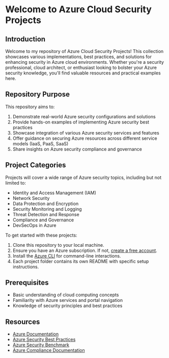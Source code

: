 # Welcome to Azure Cloud Security Projects

## Introduction

Welcome to my repository of Azure Cloud Security Projects! This collection showcases various implementations, best practices, and solutions for enhancing security in Azure cloud environments. Whether you're a security professional, cloud architect, or enthusiast looking to bolster your Azure security knowledge, you'll find valuable resources and practical examples here.

## Repository Purpose

This repository aims to:

1. Demonstrate real-world Azure security configurations and solutions
2. Provide hands-on examples of implementing Azure security best practices
3. Showcase integration of various Azure security services and features
4. Offer guidance on securing Azure resources across different service models (IaaS, PaaS, SaaS)
5. Share insights on Azure security compliance and governance

## Project Categories

 Projects will cover a wide range of Azure security topics, including but not limited to:

- Identity and Access Management (IAM)
- Network Security
- Data Protection and Encryption
- Security Monitoring and Logging
- Threat Detection and Response
- Compliance and Governance
- DevSecOps in Azure

To get started with these projects:

1. Clone this repository to your local machine.
2. Ensure you have an Azure subscription. If not, [create a free account](https://azure.microsoft.com/free/).
3. Install the [Azure CLI](https://docs.microsoft.com/cli/azure/install-azure-cli) for command-line interactions.
4. Each project folder contains its own README with specific setup instructions.

## Prerequisites

- Basic understanding of cloud computing concepts
- Familiarity with Azure services and portal navigation
- Knowledge of security principles and best practices

## Resources

- [Azure Documentation](https://docs.microsoft.com/azure/)
- [Azure Security Best Practices](https://docs.microsoft.com/azure/security/fundamentals/best-practices-and-patterns)
- [Azure Security Benchmark](https://docs.microsoft.com/security/benchmark/azure/)
- [Azure Compliance Documentation](https://docs.microsoft.com/azure/compliance/)

